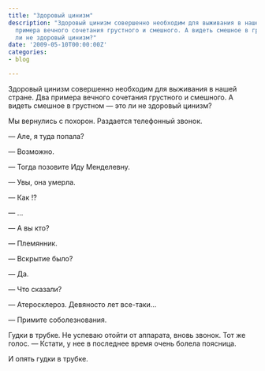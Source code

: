 ```yaml
---
title: "Здоровый цинизм"
description: "Здоровый цинизм совершенно необходим для выживания в нашей стране. Два
  примера вечного сочетания грустного и смешного. А видеть смешное в грустном - это
  ли не здоровый цинизм?"
date: '2009-05-10T00:00:00Z'
categories:
- blog

---
```

Здоровый цинизм совершенно необходим для выживания в нашей стране. Два примера вечного сочетания грустного и смешного. А видеть смешное в грустном —&nbsp;это ли не здоровый цинизм?

Мы вернулись с похорон. Раздается телефонный звонок.

—&nbsp;Але, я туда попала?

—&nbsp;Возможно.

—&nbsp;Тогда позовите Иду Менделевну.

—&nbsp;Увы, она умерла.

—&nbsp;Как !?

—&nbsp;…

—&nbsp;А вы кто?

—&nbsp;Племянник.

—&nbsp;Вскрытие было?

—&nbsp;Да.

—&nbsp;Что сказали?

—&nbsp;Атеросклероз. Девяносто лет все-таки…

—&nbsp;Примите соболезнования.

Гудки в трубке. Не успеваю отойти от аппарата, вновь звонок. Тот же голос.
—&nbsp;Кстати, у нее в последнее время  очень болела поясница.

И опять гудки в трубке.
